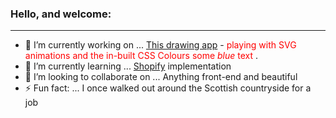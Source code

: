### Hello, and welcome:
---------------------------------------
- 🔭 I’m currently working on ...
[This drawing app](https://github.com/george-staniland/svg-draw) -  <span style="color:red"> playing with SVG animations and the in-built CSS Colours some *blue* text </span>.
- 🌱 I’m currently learning ...
[Shopify](https://www.shopify.com/about) implementation
- 👯 I’m looking to collaborate on ...
Anything front-end and beautiful
- ⚡ Fun fact: ...
I once walked out around the Scottish countryside for a job

